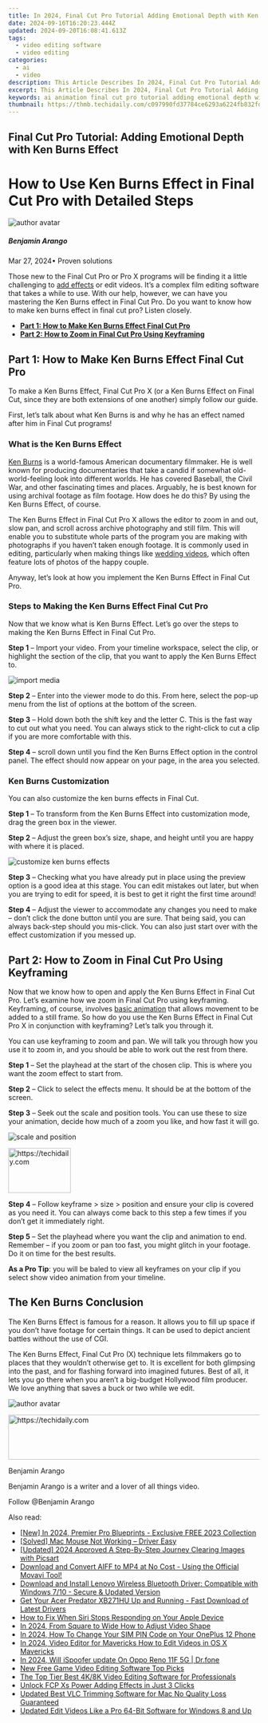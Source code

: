```yaml
---
title: In 2024, Final Cut Pro Tutorial Adding Emotional Depth with Ken Burns Effect
date: 2024-09-16T16:20:23.444Z
updated: 2024-09-20T16:08:41.613Z
tags: 
  - video editing software
  - video editing
categories: 
  - ai
  - video
description: This Article Describes In 2024, Final Cut Pro Tutorial Adding Emotional Depth with Ken Burns Effect
excerpt: This Article Describes In 2024, Final Cut Pro Tutorial Adding Emotional Depth with Ken Burns Effect
keywords: ai animation final cut pro tutorial adding emotional depth with the ken burns effect updated 2023,final cut pro 2024 the most in depth tutorial collection,add emotional depth learn to create a ken burns effect in minutes,final cut pro tutorial adding emotional depth with ken burns effect,adding realism with motion blur a final cut pro tutorial,ai animation how to use ken burns effect in final cut pro with detailed steps,final cut pro tutorial adding emotional depth with the ken burns effect updated 2023
thumbnail: https://thmb.techidaily.com/c097990fd37784ce6293a6224fb832fd4d9a7841c40f79ad9e48ab602a74cd56.jpg
---
```


## Final Cut Pro Tutorial: Adding Emotional Depth with Ken Burns Effect

# How to Use Ken Burns Effect in Final Cut Pro with Detailed Steps

![author avatar](https://images.wondershare.com/filmora/article-images/benjamin-arango-author.jpg)

##### Benjamin Arango

 Mar 27, 2024• Proven solutions

Those new to the Final Cut Pro or Pro X programs will be finding it a little challenging to [add effects](https://tools.techidaily.com/wondershare/filmora/download/) or edit videos. It’s a complex film editing software that takes a while to use. With our help, however, we can have you mastering the Ken Burns effect in Final Cut Pro. Do you want to know how to make ken burns effect in final cut pro? Listen closely.

* [**Part 1: How to Make Ken Burns Effect Final Cut Pro**](#Make-Ken-Burns-Effect)
* [**Part 2: How to Zoom in Final Cut Pro Using Keyframing**](#Zoom-in-Final-Cut-Pro-Keyframing)

## Part 1: How to Make Ken Burns Effect Final Cut Pro

To make a Ken Burns Effect, Final Cut Pro X (or a Ken Burns Effect on Final Cut, since they are both extensions of one another) simply follow our guide.

First, let’s talk about what Ken Burns is and why he has an effect named after him in Final Cut programs!

### What is the Ken Burns Effect

[Ken Burns](https://en.wikipedia.org/wiki/Ken%5FBurns%5Feffect) is a world-famous American documentary filmmaker. He is well known for producing documentaries that take a candid if somewhat old-world-feeling look into different worlds. He has covered Baseball, the Civil War, and other fascinating times and places. Arguably, he is best known for using archival footage as film footage. How does he do this? By using the Ken Burns Effect, of course.

The Ken Burns Effect in Final Cut Pro X allows the editor to zoom in and out, slow pan, and scroll across archive photography and still film. This will enable you to substitute whole parts of the program you are making with photographs if you haven’t taken enough footage. It is commonly used in editing, particularly when making things like [wedding videos](https://tools.techidaily.com/wondershare/filmora/download/), which often feature lots of photos of the happy couple.

Anyway, let’s look at how you implement the Ken Burns Effect in Final Cut Pro.

### Steps to Making the Ken Burns Effect Final Cut Pro

Now that we know what is Ken Burns Effect. Let’s go over the steps to making the Ken Burns Effect in Final Cut Pro.

**Step 1** – Import your video. From your timeline workspace, select the clip, or highlight the section of the clip, that you want to apply the Ken Burns Effect to.

![import media](https://images.wondershare.com/filmora/filmorapro/import-media-final-cut-pro.JPG)

**Step 2** – Enter into the viewer mode to do this. From here, select the pop-up menu from the list of options at the bottom of the screen.

**Step 3** – Hold down both the shift key and the letter C. This is the fast way to cut out what you need. You can always stick to the right-click to cut a clip if you are more comfortable with this.

**Step 4** – scroll down until you find the Ken Burns Effect option in the control panel. The effect should now appear on your page, in the area you selected.

### Ken Burns Customization

You can also customize the ken burns effects in Final Cut.

**Step 1** – To transform from the Ken Burns Effect into customization mode, drag the green box in the viewer.

**Step 2** – Adjust the green box’s size, shape, and height until you are happy with where it is placed.

![customize ken burns effects](https://images.wondershare.com/filmora/filmorapro/customize-ken-burns-effects-box.JPG)

**Step 3** – Checking what you have already put in place using the preview option is a good idea at this stage. You can edit mistakes out later, but when you are trying to edit for speed, it is best to get it right the first time around!

**Step 4** – Adjust the viewer to accommodate any changes you need to make – don’t click the done button until you are sure. That being said, you can always back-step should you mis-click. You can also just start over with the effect customization if you messed up.

## Part 2: How to Zoom in Final Cut Pro Using Keyframing

Now that we know how to open and apply the Ken Burns Effect in Final Cut Pro. Let’s examine how we zoom in Final Cut Pro using keyframing. Keyframing, of course, involves [basic animation](https://tools.techidaily.com/wondershare/filmora/download/) that allows movement to be added to a still frame. So how do you use the Ken Burns Effect in Final Cut Pro X in conjunction with keyframing? Let’s talk you through it.

You can use keyframing to zoom and pan. We will talk you through how you use it to zoom in, and you should be able to work out the rest from there.

**Step 1** – Set the playhead at the start of the chosen clip. This is where you want the zoom effect to start from.

**Step 2** – Click to select the effects menu. It should be at the bottom of the screen.

**Step 3** – Seek out the scale and position tools. You can use these to size your animation, decide how much of a zoom you like, and how fast it will go.

![scale and position](https://images.wondershare.com/filmora/filmorapro/scale-and-position-final-cut.jpg)

<!-- affiliate ads begin -->
<a href="https://aligracehair.sjv.io/c/5597632/2135351/19272" target="_top" id="2135351">
  <img src="//a.impactradius-go.com/display-ad/19272-2135351" border="0" alt="https://techidaily.com" width="125" height="90"/>
</a>
<img height="0" width="0" src="https://aligracehair.sjv.io/i/5597632/2135351/19272" style="position:absolute;visibility:hidden;" border="0" />
<!-- affiliate ads end -->

**Step 4** – Follow keyframe > size > position and ensure your clip is covered as you need it. You can always come back to this step a few times if you don’t get it immediately right.

**Step 5** – Set the playhead where you want the clip and animation to end. Remember – if you zoom or pan too fast, you might glitch in your footage. Do it on time for the best results.

**As a Pro Tip**: you will be baled to view all keyframes on your clip if you select show video animation from your timeline.

## The Ken Burns Conclusion

The Ken Burns Effect is famous for a reason. It allows you to fill up space if you don’t have footage for certain things. It can be used to depict ancient battles without the use of CGI.

The Ken Burns Effect, Final Cut Pro (X) technique lets filmmakers go to places that they wouldn’t otherwise get to. It is excellent for both glimpsing into the past, and for flashing forward into imagined futures. Best of all, it lets you go there when you aren’t a big-budget Hollywood film producer. We love anything that saves a buck or two while we edit.

![author avatar](https://images.wondershare.com/filmora/article-images/benjamin-arango-author.jpg)

<!-- affiliate ads begin -->
<a href="https://versadesk.pxf.io/c/5597632/1815678/21290" target="_top" id="1815678">
  <img src="//a.impactradius-go.com/display-ad/21290-1815678" border="0" alt="https://techidaily.com" width="728" height="90"/>
</a>
<img height="0" width="0" src="https://versadesk.pxf.io/i/5597632/1815678/21290" style="position:absolute;visibility:hidden;" border="0" />
<!-- affiliate ads end -->

Benjamin Arango

Benjamin Arango is a writer and a lover of all things video.

Follow @Benjamin Arango

<ins class="adsbygoogle"
      style="display:block"
      data-ad-client="ca-pub-7571918770474297"
      data-ad-slot="8358498916"
      data-ad-format="auto"
      data-full-width-responsive="true"></ins>

<span class="atpl-alsoreadstyle">Also read:</span>
<div><ul>
<li><a href="https://fox-blue.techidaily.com/new-in-2024-premier-pro-blueprints-exclusive-free-2023-collection/"><u>[New] In 2024, Premier Pro Blueprints - Exclusive FREE 2023 Collection</u></a></li>
<li><a href="https://win-howtos.techidaily.com/solved-mac-mouse-not-working-driver-easy/"><u>[Solved] Mac Mouse Not Working – Driver Easy</u></a></li>
<li><a href="https://vp-tips.techidaily.com/updated-2024-approved-a-step-by-step-journey-clearing-images-with-picsart/"><u>[Updated] 2024 Approved A Step-By-Step Journey Clearing Images with Picsart</u></a></li>
<li><a href="https://tech-revival.techidaily.com/download-and-convert-aiff-to-mp4-at-no-cost-using-the-official-movavi-tool/"><u>Download and Convert AIFF to MP4 at No Cost - Using the Official Movavi Tool!</u></a></li>
<li><a href="https://hardware-updates.techidaily.com/download-and-install-lenovo-wireless-bluetooth-driver-compatible-with-windows-710-secure-and-updated-version/"><u>Download and Install Lenovo Wireless Bluetooth Driver: Compatible with Windows 7/10 - Secure & Updated Version</u></a></li>
<li><a href="https://hardware-help.techidaily.com/get-your-acer-predator-xb271hu-up-and-running-fast-download-of-latest-drivers/"><u>Get Your Acer Predator XB271HU Up and Running - Fast Download of Latest Drivers</u></a></li>
<li><a href="https://fox-that.techidaily.com/how-to-fix-when-siri-stops-responding-on-your-apple-device/"><u>How to Fix When Siri Stops Responding on Your Apple Device</u></a></li>
<li><a href="https://ai-vdieo-software.techidaily.com/in-2024-from-square-to-wide-how-to-adjust-video-shape/"><u>In 2024, From Square to Wide How to Adjust Video Shape</u></a></li>
<li><a href="https://sim-unlock.techidaily.com/in-2024-how-to-change-your-sim-pin-code-on-your-oneplus-12-phone-by-drfone-android/"><u>In 2024, How To Change Your SIM PIN Code on Your OnePlus 12 Phone</u></a></li>
<li><a href="https://ai-vdieo-software.techidaily.com/in-2024-video-editor-for-mavericks-how-to-edit-videos-in-os-x-mavericks/"><u>In 2024, Video Editor for Mavericks How to Edit Videos in OS X Mavericks</u></a></li>
<li><a href="https://phone-solutions.techidaily.com/in-2024-will-ispoofer-update-on-oppo-reno-11f-5g-drfone-by-drfone-virtual-android/"><u>In 2024, Will iSpoofer update On Oppo Reno 11F 5G | Dr.fone</u></a></li>
<li><a href="https://ai-vdieo-software.techidaily.com/new-free-game-video-editing-software-top-picks/"><u>New Free Game Video Editing Software Top Picks</u></a></li>
<li><a href="https://ai-vdieo-software.techidaily.com/the-top-tier-best-4k8k-video-editing-software-for-professionals/"><u>The Top Tier Best 4K/8K Video Editing Software for Professionals</u></a></li>
<li><a href="https://ai-vdieo-software.techidaily.com/unlock-fcp-xs-power-adding-effects-in-just-3-clicks/"><u>Unlock FCP Xs Power Adding Effects in Just 3 Clicks</u></a></li>
<li><a href="https://ai-vdieo-software.techidaily.com/updated-best-vlc-trimming-software-for-mac-no-quality-loss-guaranteed/"><u>Updated Best VLC Trimming Software for Mac No Quality Loss Guaranteed</u></a></li>
<li><a href="https://ai-vdieo-software.techidaily.com/updated-edit-videos-like-a-pro-64-bit-software-for-windows-8-and-up/"><u>Updated Edit Videos Like a Pro 64-Bit Software for Windows 8 and Up</u></a></li>
</ul></div>

